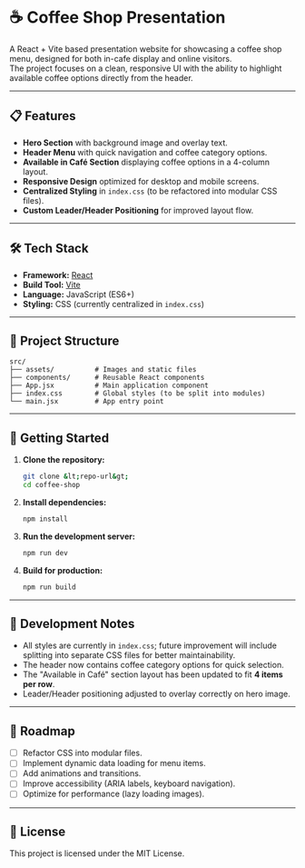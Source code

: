 

# ☕ Coffee Shop Presentation

A React + Vite based presentation website for showcasing a coffee shop menu, designed for both in-cafe display and online visitors.  
The project focuses on a clean, responsive UI with the ability to highlight available coffee options directly from the header.

---

## 📋 Features

- **Hero Section** with background image and overlay text.
- **Header Menu** with quick navigation and coffee category options.
- **Available in Café Section** displaying coffee options in a 4-column layout.
- **Responsive Design** optimized for desktop and mobile screens.
- **Centralized Styling** in `index.css` (to be refactored into modular CSS files).
- **Custom Leader/Header Positioning** for improved layout flow.

---

## 🛠 Tech Stack

- **Framework:** [React](https://react.dev/)
- **Build Tool:** [Vite](https://vitejs.dev/)
- **Language:** JavaScript (ES6+)
- **Styling:** CSS (currently centralized in `index.css`)

---

## 📂 Project Structure

```
src/
├── assets/          # Images and static files
├── components/      # Reusable React components
├── App.jsx          # Main application component
├── index.css        # Global styles (to be split into modules)
└── main.jsx         # App entry point
```

---

## 🚀 Getting Started

1. **Clone the repository:**
   ```bash
   git clone &lt;repo-url&gt;
   cd coffee-shop
   ```

2. **Install dependencies:**
   ```bash
   npm install
   ```

3. **Run the development server:**
   ```bash
   npm run dev
   ```

4. **Build for production:**
   ```bash
   npm run build
   ```

---

## 🔧 Development Notes

- All styles are currently in `index.css`; future improvement will include splitting into separate CSS files for better maintainability.
- The header now contains coffee category options for quick selection.
- The "Available in Café" section layout has been updated to fit **4 items per row**.
- Leader/Header positioning adjusted to overlay correctly on hero image.

---

## 📅 Roadmap

- [ ] Refactor CSS into modular files.
- [ ] Implement dynamic data loading for menu items.
- [ ] Add animations and transitions.
- [ ] Improve accessibility (ARIA labels, keyboard navigation).
- [ ] Optimize for performance (lazy loading images).

---

## 📄 License

This project is licensed under the MIT License.